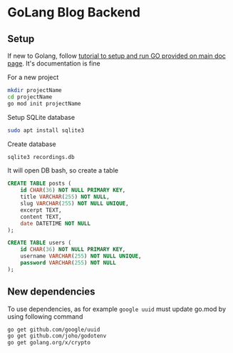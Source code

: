 # GoLang Blog Backend

## Setup

If new to Golang, follow [tutorial to setup and run GO provided on main doc page](https://go.dev/learn/). It's documentation is fine

For a new project

```bash
mkdir projectName
cd projectName
go mod init projectName
```

Setup SQLite database

```bash
sudo apt install sqlite3
```

Create database

```bash
sqlite3 recordings.db
```

It will open DB bash, so create a table

```sql
CREATE TABLE posts (
    id CHAR(36) NOT NULL PRIMARY KEY,
    title VARCHAR(255) NOT NULL,
    slug VARCHAR(255) NOT NULL UNIQUE,
    excerpt TEXT,
    content TEXT,
    date DATETIME NOT NULL
);
```

```sql
CREATE TABLE users (
    id CHAR(36) NOT NULL PRIMARY KEY,
    username VARCHAR(255) NOT NULL UNIQUE,
    password VARCHAR(255) NOT NULL
);
```

## New dependencies

To use dependencies, as for example `google uuid` must update go.mod by using following command

```bash
go get github.com/google/uuid
go get github.com/joho/godotenv
go get golang.org/x/crypto
```